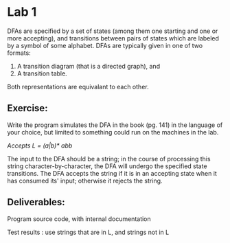 # Lab 1

DFAs are specified by a set of states (among them one starting and one
or more accepting), and transitions between pairs of states which are labeled
by a symbol of some alphabet. DFAs are typically given in one of two formats:

1. A transition diagram (that is a directed graph), and
2. A transition table.

Both representations are equivalant to each other.

## Exercise:
Write the program simulates the DFA in the book (pg. 141) in the language of your choice, but limited to something could run on the machines in the lab.

_Accepts L = (a|b)* abb_

The input to the DFA should be a string; in the course of processing this string character-by-character, the DFA will undergo the specified state transitions. The DFA accepts the string if it is in an accepting state when it has consumed its' input; otherwise it rejects the string.

## Deliverables:
Program source code, with internal documentation

Test results : use strings that are in L, and strings not in L



